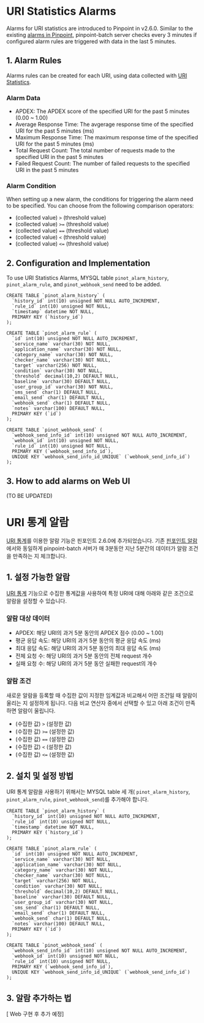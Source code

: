# URI Statistics Alarms
Alarms for URI statistics are introduced to Pinpoint in v2.6.0.
Similar to the existing [alarms in Pinpoint](https://pinpoint-apm.gitbook.io/pinpoint/documents/alarm), pinpoint-batch server checks every 3 minutes if configured alarm rules are triggered with data in the last 5 minutes.

## 1. Alarm Rules
Alarms rules can be created for each URI, using data collected with [URI Statistics](https://pinpoint-apm.gitbook.io/pinpoint/documents/uri_statistics).

### Alarm Data
- APDEX: The APDEX score of the specified URI for the past 5 minutes (0.00 ~ 1.00)
- Average Response Time: The avgerage response time of the specified URI for the past 5 minutes (ms)
- Maximum Response Time: The maximum response time of the specified URI for the past 5 minutes (ms)
- Total Request Count: The total number of requests made to the specified URI in the past 5 minutes
- Failed Request Count: The number of failed requests to the specified URI in the past 5 minutes

### Alarm Condition
When setting up a new alarm, the conditions for triggering the alarm need to be specified.
You can choose from the following comparison operators:

- (collected value) `>` (threshold value)
- (collected value) `>=` (threshold value)
- (collected value) `==` (threshold value)
- (collected value) `<` (threshold value)
- (collected value) `<=` (threshold value)

## 2. Configuration and Implementation
To use URI Statistics Alarms, MYSQL table `pinot_alarm_history`, `pinot_alarm_rule`, and `pinot_webhook_send` need to be added.

```
CREATE TABLE `pinot_alarm_history` (
  `history_id` int(10) unsigned NOT NULL AUTO_INCREMENT,
  `rule_id` int(10) unsigned NOT NULL,
  `timestamp` datetime NOT NULL,
  PRIMARY KEY (`history_id`)
);
```

```
CREATE TABLE `pinot_alarm_rule` (
  `id` int(10) unsigned NOT NULL AUTO_INCREMENT,
  `service_name` varchar(30) NOT NULL,
  `application_name` varchar(30) NOT NULL,
  `category_name` varchar(30) NOT NULL,
  `checker_name` varchar(30) NOT NULL,
  `target` varchar(256) NOT NULL,
  `condition` varchar(30) NOT NULL,
  `threshold` decimal(10,2) DEFAULT NULL,
  `baseline` varchar(30) DEFAULT NULL,
  `user_group_id` varchar(30) NOT NULL,
  `sms_send` char(1) DEFAULT NULL,
  `email_send` char(1) DEFAULT NULL,
  `webhook_send` char(1) DEFAULT NULL,
  `notes` varchar(100) DEFAULT NULL,
  PRIMARY KEY (`id`)
);
```

```
CREATE TABLE `pinot_webhook_send` (
  `webhook_send_info_id` int(10) unsigned NOT NULL AUTO_INCREMENT,
  `webhook_id` int(10) unsigned NOT NULL,
  `rule_id` int(10) unsigned NOT NULL,
  PRIMARY KEY (`webhook_send_info_id`),
  UNIQUE KEY `webhook_send_info_id_UNIQUE` (`webhook_send_info_id`)
);
```

## 3. How to add alarms on Web UI
(TO BE UPDATED)


# URI 통계 알람
[URI 통계](https://pinpoint-apm.gitbook.io/pinpoint/documents/uri_statistics)를 이용한 알람 기능은 핀포인트 2.6.0에 추가되었습니다.
기존 [핀포인트 알람](https://pinpoint-apm.gitbook.io/pinpoint/documents/alarm)에서와 동일하게 pinpoint-batch 서버가 매 3분동안 지난 5분간의 데이터가 알람 조건을 만족하는 지 체크합니다.

## 1. 설정 가능한 알람
[URI 통계](https://pinpoint-apm.gitbook.io/pinpoint/documents/uri_statistics) 기능으로 수집한 통계값을 사용하여 특정 URI에 대해 아래와 같은 조건으로 알람을 설정할 수 있습니다.

### 알람 대상 데이터
- APDEX: 해당 URI의 과거 5분 동안의 APDEX 점수 (0.00 ~ 1.00)
- 평균 응답 속도: 해당 URI의 과거 5분 동안의 평균 응답 속도 (ms)
- 최대 응답 속도: 해당 URI의 과거 5분 동안의 최대 응답 속도 (ms)
- 전체 요청 수: 해당 URI의 과거 5분 동안의 전체 request 개수
- 실패 요청 수: 해당 URI의 과거 5분 동안 실패한 request의 개수

### 알람 조건
새로운 알람을 등록할 때 수집한 값이 지정한 임계값과 비교해서 어떤 조건일 때 알람이 울리는 지 설정하게 됩니다.
다음 비교 연산자 중에서 선택할 수 있고 아래 조건이 만족하면 알람이 울립니다.

- (수집한 값) `>` (설정한 값)
- (수집한 값) `>=` (설정한 값)
-  (수집한 값) `==` (설정한 값)
-  (수집한 값) `<` (설정한 값)
-  (수집한 값) `<=` (설정한 값) 


## 2. 설치 및 설정 방법
URI 통계 알람을 사용하기 위해서는 MYSQL table 세 개( `pinot_alarm_history`, `pinot_alarm_rule`, `pinot_webhook_send`)를 추가해야 합니다.

```
CREATE TABLE `pinot_alarm_history` (
  `history_id` int(10) unsigned NOT NULL AUTO_INCREMENT,
  `rule_id` int(10) unsigned NOT NULL,
  `timestamp` datetime NOT NULL,
  PRIMARY KEY (`history_id`)
);
```

```
CREATE TABLE `pinot_alarm_rule` (
  `id` int(10) unsigned NOT NULL AUTO_INCREMENT,
  `service_name` varchar(30) NOT NULL,
  `application_name` varchar(30) NOT NULL,
  `category_name` varchar(30) NOT NULL,
  `checker_name` varchar(30) NOT NULL,
  `target` varchar(256) NOT NULL,
  `condition` varchar(30) NOT NULL,
  `threshold` decimal(10,2) DEFAULT NULL,
  `baseline` varchar(30) DEFAULT NULL,
  `user_group_id` varchar(30) NOT NULL,
  `sms_send` char(1) DEFAULT NULL,
  `email_send` char(1) DEFAULT NULL,
  `webhook_send` char(1) DEFAULT NULL,
  `notes` varchar(100) DEFAULT NULL,
  PRIMARY KEY (`id`)
);
```

```
CREATE TABLE `pinot_webhook_send` (
  `webhook_send_info_id` int(10) unsigned NOT NULL AUTO_INCREMENT,
  `webhook_id` int(10) unsigned NOT NULL,
  `rule_id` int(10) unsigned NOT NULL,
  PRIMARY KEY (`webhook_send_info_id`),
  UNIQUE KEY `webhook_send_info_id_UNIQUE` (`webhook_send_info_id`)
);
```

## 3. 알람 추가하는 법
[ Web 구현 후 추가 예정]

